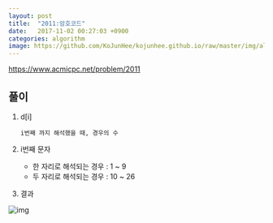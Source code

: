 ```yaml
---
layout: post
title:  "2011:암호코드"
date:   2017-11-02 00:27:03 +0900
categories: algorithm
image: https://github.com/KoJunHee/kojunhee.github.io/raw/master/img/algorithm.png
---
```



<https://www.acmicpc.net/problem/2011>

## 풀이

1. d[i]

	````
	i번째 까지 해석했을 때, 경우의 수
	````
2. i번째 문자

	- 한 자리로 해석되는 경우 : 1 ~ 9 
	- 두 자리로 해석되는 경우 : 10 ~ 26

3. 결과

![img](https://github.com/KoJunHee/kojunhee.github.io/raw/master/img/9.png)

	


